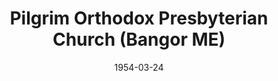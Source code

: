 ---
date: &id001 1954-03-24
end_date: null
location:
  address: 375 Mt. Hope Avenue
  city: Bangor
  state: ME
minister:
- end: 1958-01-01
  name: Dale Snyder
  start: 1954-03-24
  type: Pastor
- end: 1961-01-01
  name: George Weeber
  start: 1959-01-01
  type: Pastor
- end: 1968-01-01
  name: George Haney
  start: 1961-01-01
  type: Pastor
- end: 1969-01-01
  name: Carl Ahlfeldt
  start: 1968-01-01
  type: Pastor
- end: 1980-01-01
  name: Bernard Stonehouse
  start: 1970-01-01
  type: Pastor
- end: 1984-01-01
  name: Richard Wirth
  start: 1981-01-01
  type: Pastor
- end: 1999-01-01
  name: Jonathan Falk
  start: 1986-01-01
  type: Pastor
- end: 2007-01-01
  name: Brian Nolder
  start: 2000-01-01
  type: Pastor
- end: null
  name: Russell Hamilton
  start: 2008-01-01
  type: Pastor
- end: 2001-01-01
  name: Richard Dickinson
  start: 1988-01-01
  type: Associate Pastor
ministers:
- Dale Snyder
- George Weeber
- George Haney
- Carl Ahlfeldt
- Bernard Stonehouse
- Richard Wirth
- Jonathan Falk
- Brian Nolder
- Russell Hamilton
- Richard Dickinson
name: Pilgrim Orthodox Presbyterian Church
names:
- end: null
  name: Pilgrim Orthodox Presbyterian Church
  start: 1954-03-24
origination_date: *id001
raw_data: "MAINE Bangor\n\nPilgrim Orthodox Presbyterian Church  (March 24, 1954\u2013\
  \ )\n375 Mt. Hope Avenue\nPastors: Dale Snyder, 1954\u201358\nGeorge Weeber, 1959\u2013\
  61\nGeorge Haney, 1961\u201368\nCarl Ahlfeldt, 1968\u201369\nBernard Stonehouse,\
  \ 1970\u201380\nRichard Wirth, 1981\u201384\nJonathan Falk, 1986\u201399\nBrian\
  \ Nolder, 2000\u20132007\nRussell Hamilton, 2008\u2013\nAssoc. Pastor: Richard Dickinson,\
  \ 1988\u20132001"
received_from: null
states:
- ME
status:
  active: true
  end_date: null
  reason: null
  received_from: null
  withdrawal_to: null
title: Pilgrim Orthodox Presbyterian Church (Bangor ME)
year_established:
- 1954

---